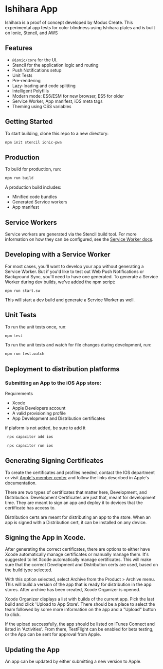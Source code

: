 # Ishihara App

Ishihara is a proof of concept developed by Modus Create. This experimental app tests for color blindness using Ishihara plates and is built on Ionic, Stencil, and AWS

## Features

* `@ionic/core` for the UI.
* Stencil for the application logic and routing
* Push Notifications setup
* Unit Tests
* Pre-rendering
* Lazy-loading and code splitting
* Intelligent Polyfills
* Modern mode: ES6/ESM for new browser, ES5 for older
* Service Worker, App manifest, iOS meta tags
* Theming using CSS variables

## Getting Started

To start building, clone this repo to a new directory:

```bash
npm init stencil ionic-pwa
```

## Production

To build for production, run:

```bash
npm run build
```

A production build includes:

* Minified code bundles
* Generated Service workers
* App manifest


## Service Workers

Service workers are generated via the Stencil build tool. For more information on how they can be configured, see the [Service Worker docs](https://stenciljs.com/docs/service-workers).

## Developing with a Service Worker

For most cases, you'll want to develop your app without generating a Service Worker. But if you'd like to test out Web Push Notifications or Background Sync, you'll need to have one generated. To generate a Service Worker during dev builds, we've added the npm script:

```
npm run start.sw
```

This will start a dev build and generate a Service Worker as well.

## Unit Tests

To run the unit tests once, run:

```bash
npm test
```

To run the unit tests and watch for file changes during development, run:

```bash
npm run test.watch
```

## Deployment to distribution platforms 

### Submitting an App to the iOS App store:

Requirements

* Xcode
* Apple Developers account
* A valid provisioning profile
* App Development and Distribution certificates

if plaform is not added, be sure to add it 

```bash
 npx capacitor add ios
```

```bash
 npx capacitor run ios
```

## Generating Signing Certificates

To create the certificates and profiles needed, contact the IOS department or visit [Apple's member center](https://help.apple.com/xcode/mac/current/#/dev3a05256b8)  and follow the links described in Apple's documentation.

There are two types of certificates that matter here, Development, and Distribution. Development Certificates are just that, meant for development time. They are meant to sign an app and deploy it to devices that the certificate has access to.

Distribution certs are meant for distributing an app to the store. When an app is signed with a Distribution cert, it can be installed on any device.


## Signing the App in Xcode.

After generating the correct certificates, there are options to either have Xcode automatically manage certificates or manually manage them. It's suggested to let Xcode automatically manage certificates. This will make sure that the correct Development and Distribution certs are used, based on the build type selected.

With this option selected, select Archive from the Product > Archive menu. This will build a version of the app that is ready for distribution in the app stores. After archive has been created, Xcode Organizer is opened.

Xcode Organizer displays a list with builds of the current app. Pick the last build and click 'Upload to App Store'. There should be a place to select the team followed by some more information on the app and a "Upload" button to click.

If the upload successfully, the app should be listed on iTunes Connect and listed in 'Activities'. From there, TestFlight can be enabled for beta testing, or the App can be sent for approval from Apple.


## Updating the App 

An app can be updated by either submitting a new version to Apple.